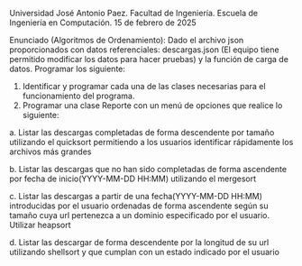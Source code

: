 Universidad José Antonio Paez. 
Facultad de Ingeniería. 
Escuela de Ingeniería en Computación. 
15 de febrero de 2025 

Enunciado (Algoritmos de Ordenamiento): 
Dado el archivo json proporcionados con datos referenciales: descargas.json 
(El equipo tiene permitido modificar los datos para hacer pruebas) y la función de 
carga de datos. Programar los siguiente: 
1. Identificar y programar cada una de las clases necesarias para el 
funcionamiento del programa.
2. Programar una clase Reporte con un menú de opciones que realice lo 
siguiente:

a. Listar las descargas completadas de forma descendente por  tamaño 
utilizando el quicksort permitiendo a los usuarios identificar 
rápidamente los archivos más grandes 

b. Listar las descargas que no han sido completadas de forma 
ascendente por  fecha de inicio(YYYY-MM-DD HH:MM) utilizando el 
mergesort  

c. Listar las descargas a partir de una fecha(YYYY-MM-DD HH:MM) 
introducidas por el usuario ordenadas de forma ascendente según su 
tamaño cuya url pertenezca a un dominio especificado por el usuario. 
Utilizar heapsort 

d. Listar las descargar de forma descendente por la longitud de su url 
utilizando shellsort y que cumplan con un estado indicado por el 
usuario 
